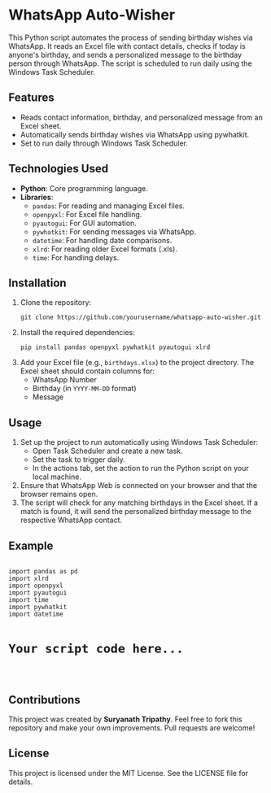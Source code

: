 <!DOCTYPE html>
<html lang="en">
<head>
    <meta charset="UTF-8">
    <meta name="viewport" content="width=device-width, initial-scale=1.0">
    <title>README - WhatsApp Auto-Wisher</title>
</head>
<body>

<h1>WhatsApp Auto-Wisher</h1>
<p>This Python script automates the process of sending birthday wishes via WhatsApp. It reads an Excel file with contact details, checks if today is anyone's birthday, and sends a personalized message to the birthday person through WhatsApp. The script is scheduled to run daily using the Windows Task Scheduler.</p>

<h2>Features</h2>
<ul>
    <li>Reads contact information, birthday, and personalized message from an Excel sheet.</li>
    <li>Automatically sends birthday wishes via WhatsApp using pywhatkit.</li>
    <li>Set to run daily through Windows Task Scheduler.</li>
</ul>

<h2>Technologies Used</h2>
<ul>
    <li><strong>Python</strong>: Core programming language.</li>
    <li><strong>Libraries</strong>:
        <ul>
            <li><code>pandas</code>: For reading and managing Excel files.</li>
            <li><code>openpyxl</code>: For Excel file handling.</li>
            <li><code>pyautogui</code>: For GUI automation.</li>
            <li><code>pywhatkit</code>: For sending messages via WhatsApp.</li>
            <li><code>datetime</code>: For handling date comparisons.</li>
            <li><code>xlrd</code>: For reading older Excel formats (.xls).</li>
            <li><code>time</code>: For handling delays.</li>
        </ul>
    </li>
</ul>

<h2>Installation</h2>
<ol>
    <li>Clone the repository:
        <pre><code>git clone https://github.com/yourusername/whatsapp-auto-wisher.git</code></pre>
    </li>
    <li>Install the required dependencies:
        <pre><code>pip install pandas openpyxl pywhatkit pyautogui xlrd</code></pre>
    </li>
    <li>Add your Excel file (e.g., <code>birthdays.xlsx</code>) to the project directory. The Excel sheet should contain columns for:
        <ul>
            <li>WhatsApp Number</li>
            <li>Birthday (in <code>YYYY-MM-DD</code> format)</li>
            <li>Message</li>
        </ul>
    </li>
</ol>

<h2>Usage</h2>
<ol>
    <li>Set up the project to run automatically using Windows Task Scheduler:
        <ul>
            <li>Open Task Scheduler and create a new task.</li>
            <li>Set the task to trigger daily.</li>
            <li>In the actions tab, set the action to run the Python script on your local machine.</li>
        </ul>
    </li>
    <li>Ensure that WhatsApp Web is connected on your browser and that the browser remains open.</li>
    <li>The script will check for any matching birthdays in the Excel sheet. If a match is found, it will send the personalized birthday message to the respective WhatsApp contact.</li>
</ol>

<h2>Example</h2>
<pre><code>
import pandas as pd
import xlrd
import openpyxl
import pyautogui
import time
import pywhatkit
import datetime

# Your script code here...
</code></pre>

<h2>Contributions</h2>
<p>This project was created by <strong>Suryanath Tripathy</strong>. Feel free to fork this repository and make your own improvements. Pull requests are welcome!</p>

<h2>License</h2>
<p>This project is licensed under the MIT License. See the LICENSE file for details.</p>

</body>
</html>
